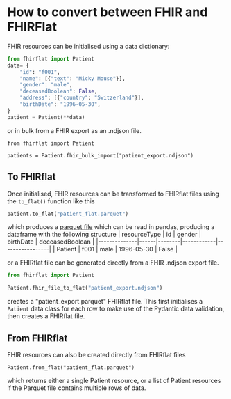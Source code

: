 # How to convert between FHIR and FHIRFlat

FHIR resources can be initialised using a data dictionary:
```python
from fhirflat import Patient
data= {
    "id": "f001",
    "name": [{"text": "Micky Mouse"}],
    "gender": "male",
    "deceasedBoolean": False,
    "address": [{"country": "Switzerland"}],
    "birthDate": "1996-05-30",
}
patient = Patient(**data)
```

or in bulk from a FHIR export as an .ndjson file.
```
from fhirflat import Patient

patients = Patient.fhir_bulk_import("patient_export.ndjson")
```

## To FHIRflat
Once initialised, FHIR resources can be transformed to FHIRflat files using the `to_flat()` function like this
```python
patient.to_flat("patient_flat.parquet")
```
which produces a [parquet file](https://towardsdatascience.com/demystifying-the-parquet-file-format-13adb0206705) which can be read in pandas, producing a dataframe with the following structure
| resourceType | id   | gender | birthDate  | deceasedBoolean |
|--------------|------|--------|------------|-----------------|
| Patient      | f001 | male   | 1996-05-30 | False           |

or a FHIRflat file can be generated directly from a FHIR .ndjson export file.
```python
from fhirflat import Patient

Patient.fhir_file_to_flat("patient_export.ndjson")
```
creates a "patient_export.parquet" FHIRflat file.
This first initialises a `Patient` data class for each row to make use of the Pydantic 
data validation, then creates a FHIRflat file.

## From FHIRflat
FHIR resources can also be created directly from FHIRflat files
```
Patient.from_flat("patient_flat.parquet")
```
which returns either a single Patient resource, or a list of Patient resources if
the Parquet file contains multiple rows of data.